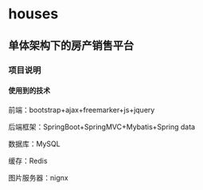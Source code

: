 # houses
## 单体架构下的房产销售平台

### 项目说明
####  使用到的技术
前端：bootstrap+ajax+freemarker+js+jquery

后端框架：SpringBoot+SpringMVC+Mybatis+Spring data

数据库：MySQL

缓存：Redis

图片服务器：nignx
